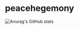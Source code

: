 # peacehegemony

![Anurag's GitHub stats](https://github-readme-stats.vercel.app/api?username=Tornacyclo&count_private=true&show_icons=true&theme=radical)
